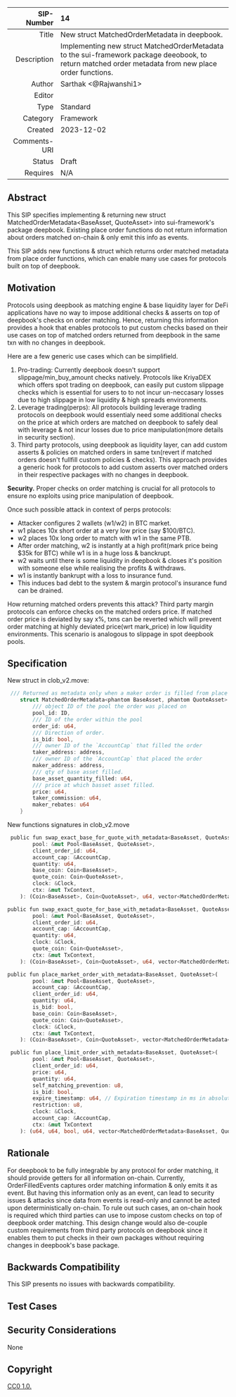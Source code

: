 |   SIP-Number | 14                                                                                                                                                   |
| -----------: | :--------------------------------------------------------------------------------------------------------------------------------------------------- |
|        Title | New struct MatchedOrderMetadata in deepbook.                                                                                                         |
|  Description | Implementing new struct MatchedOrderMetadata to the sui-framework package deeobook, to return matched order metadata from new place order functions. |
|       Author | Sarthak <@Rajwanshi1>                                                                                                                                |
|       Editor |                                                                                                                                                      |
|         Type | Standard                                                                                                                                             |
|     Category | Framework                                                                                                                                            |
|      Created | 2023-12-02                                                                                                                                           |
| Comments-URI |                                                                                                                                                      |
|       Status | Draft                                                                                                                                                |
|     Requires | N/A                                                                                                                                                  |

## Abstract

This SIP specifies implementing & returning new struct MatchedOrderMetadata<BaseAsset, QuoteAsset> into sui-framework's package deepbook. Existing place order functions do not return information about orders matched on-chain & only emit this info as events.

This SIP adds new functions & struct which returns order matched metadata from place order functions, which can enable many use cases for protocols built on top of deepbook.

## Motivation

Protocols using deepbook as matching engine & base liquidity layer for DeFi applications have no way to impose additional checks & asserts on top of deepbook's checks on order matching. Hence, returning this information provides a hook that enables protocols to put custom checks based on their use cases on top of matched orders returned from deepbook in the same txn with no changes in deepbook.

Here are a few generic use cases which can be simplifield.

1. Pro-trading: Currently deepbook doesn't support slippage/min_buy_amount checks natively. Protocols like KriyaDEX which offers spot trading on deepbook, can easily put custom slippage checks which is essential for users to to not incur un-neccasary losses due to high slippage in low liquidity & high spreads environments.
2. Leverage trading(perps): All protocols building leverage trading protocols on deepbook would essentialy need some additional checks on the price at which orders are matched on deepbook to safely deal with leverage & not incur losses due to price manipulation(more details in security section).
3. Third party protocols, using deepbook as liquidity layer, can add custom asserts & policies on matched orders in same txn(revert if matched orders doesn't fullfill custom policies & checks). This approach provides a generic hook for protocols to add custom asserts over matched orders in their respective packages with no changes in deepbook.

**Security.** Proper checks on order matching is crucial for all protocols to ensure no exploits using price manipulation of deepbook.

Once such possible attack in context of perps protocols:

-   Attacker configures 2 wallets (w1/w2) in BTC market.
-   w1 places 10x short order at a very low price (say $100/BTC).
-   w2 places 10x long order to match with w1 in the same PTB.
-   After order matching, w2 is instantly at a high profit(mark price being $35k for BTC) while w1 is in a huge loss & banckrupt.
-   w2 waits until there is some liquidity in deepbook & closes it's position with someone else while realising the profits & withdraws.
-   w1 is instantly bankrupt with a loss to insurance fund.
-   This induces bad debt to the system & margin protocol's insurance fund can be drained.

How returning matched orders prevents this attack?
Third party margin protocols can enforce checks on the matched orders price. If matched order price is deviated by say x%, txns can be reverted which will prevent order matching at highly deviated price(wrt mark_price) in low liquidity environments. This scenario is analogous to slippage in spot deepbook pools.

## Specification

New struct in clob_v2.move:

```Rust
 /// Returned as metadata only when a maker order is filled from place order functions.
    struct MatchedOrderMetadata<phantom BaseAsset, phantom QuoteAsset> has copy, store, drop {
        /// object ID of the pool the order was placed on
        pool_id: ID,
        /// ID of the order within the pool
        order_id: u64,
        /// Direction of order.
        is_bid: bool,
        /// owner ID of the `AccountCap` that filled the order
        taker_address: address,
        /// owner ID of the `AccountCap` that placed the order
        maker_address: address,
        /// qty of base asset filled.
        base_asset_quantity_filled: u64,
        /// price at which basset asset filled.
        price: u64,
        taker_commission: u64,
        maker_rebates: u64
    }
```

New functions signatures in clob_v2.move

```Rust
 public fun swap_exact_base_for_quote_with_metadata<BaseAsset, QuoteAsset>(
        pool: &mut Pool<BaseAsset, QuoteAsset>,
        client_order_id: u64,
        account_cap: &AccountCap,
        quantity: u64,
        base_coin: Coin<BaseAsset>,
        quote_coin: Coin<QuoteAsset>,
        clock: &Clock,
        ctx: &mut TxContext,
    ): (Coin<BaseAsset>, Coin<QuoteAsset>, u64, vector<MatchedOrderMetadata<BaseAsset, QuoteAsset>>)

public fun swap_exact_quote_for_base_with_metadata<BaseAsset, QuoteAsset>(
        pool: &mut Pool<BaseAsset, QuoteAsset>,
        client_order_id: u64,
        account_cap: &AccountCap,
        quantity: u64,
        clock: &Clock,
        quote_coin: Coin<QuoteAsset>,
        ctx: &mut TxContext,
    ): (Coin<BaseAsset>, Coin<QuoteAsset>, u64, vector<MatchedOrderMetadata<BaseAsset, QuoteAsset>>)

public fun place_market_order_with_metadata<BaseAsset, QuoteAsset>(
        pool: &mut Pool<BaseAsset, QuoteAsset>,
        account_cap: &AccountCap,
        client_order_id: u64,
        quantity: u64,
        is_bid: bool,
        base_coin: Coin<BaseAsset>,
        quote_coin: Coin<QuoteAsset>,
        clock: &Clock,
        ctx: &mut TxContext,
    ): (Coin<BaseAsset>, Coin<QuoteAsset>, vector<MatchedOrderMetadata<BaseAsset, QuoteAsset>>)

 public fun place_limit_order_with_metadata<BaseAsset, QuoteAsset>(
        pool: &mut Pool<BaseAsset, QuoteAsset>,
        client_order_id: u64,
        price: u64,
        quantity: u64,
        self_matching_prevention: u8,
        is_bid: bool,
        expire_timestamp: u64, // Expiration timestamp in ms in absolute value inclusive.
        restriction: u8,
        clock: &Clock,
        account_cap: &AccountCap,
        ctx: &mut TxContext
    ): (u64, u64, bool, u64, vector<MatchedOrderMetadata<BaseAsset, QuoteAsset>>)

```

## Rationale

For deepbook to be fully integrable by any protocol for order matching, it should provide getters for all information on-chain. Currently, OrderFilledEvents captures order matching information & only emits it as event. But having this information only as an event, can lead to security issues & attacks since data from events is read-only and cannot be acted upon deterministically on-chain. To rule out such cases, an on-chain hook is required which third parties can use to impose custom checks on top of deepbook order matching. This design change would also de-couple custom requirements from third party protocols on deepbook since it enables them to put checks in their own packages without requiring changes in deepbook's base package.

## Backwards Compatibility

This SIP presents no issues with backwards compatibility.

## Test Cases

## Security Considerations

None

## Copyright

[CC0 1.0.](https://github.com/sui-foundation/sips/blob/main/LICENSE.md)
